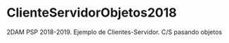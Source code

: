 # ClienteServidorObjetos2018
 2DAM PSP 2018-2019. Ejemplo de Clientes-Servidor. C/S pasando objetos
